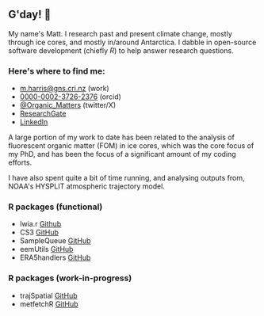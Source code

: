 
## G'day! :wave:
My name's Matt. I research past and present climate change, mostly through ice cores, and mostly in/around Antarctica. I dabble in open-source software development (chiefly *R*) to help answer research questions.

### Here's where to find me: 
  - [m.harris@gns.cri.nz](mailto:m.harris@gns.cri.nz) (work)
  - [0000-0002-3726-2376](https://orcid.org/0000-0002-3726-2376) (orcid)
  - [@Organic_Matters](https://twitter.com/Organic_Matters) (twitter/X)
  - [ResearchGate](https://www.researchgate.net/profile/Matthew-Harris-27) 
  - [LinkedIn](https://www.linkedin.com/in/matthewrpharris/)

A large portion of my work to date has been related to the analysis of fluorescent organic matter (FOM) in ice cores, which was the core focus of my PhD, and has been the focus of a significant amount of my coding efforts. 

I have also spent quite a bit of time running, and analysing outputs from, NOAA's HYSPLIT atmospheric trajectory model.

### R packages (functional)
  - lwia.r [Github](https://github.com/MRPHarris/lwia.r)
  - CS3 [GitHub](https://github.com/MRPHarris/CS3)
  - SampleQueue [GitHub](https://github.com/MRPHarris/SampleQueue)
  - eemUtils [GitHub](https://github.com/MRPHarris/eemutils)
  - ERA5handlers [GitHub](https://github.com/MRPHarris/ERA5handlers)

### R packages (work-in-progress)
  - trajSpatial [GitHub](https://github.com/MRPHarris/trajSpatial)
  - metfetchR [GitHub](https://github.com/MRPHarris/metfetchR)
